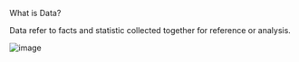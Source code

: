 What is Data? 

Data refer to facts and statistic collected together for reference or analysis.

![image](https://github.com/SharvinKumarArumugam/Roadmap_DataScientist/assets/93881528/5cd6024f-f6a3-4603-a70f-f89815ea0dd8)

